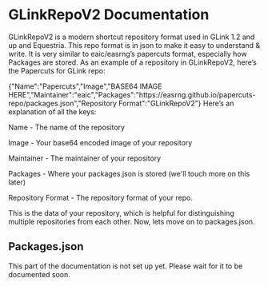 <h1>GLinkRepoV2 Documentation</h1>


<p>GLinkRepoV2 is a modern shortcut repository format used in GLink 1.2 and up and Equestria. This repo format is in json to make it easy to understand & write. It is very similar to eaic/easrng’s papercuts format, especially how Packages are stored. As an example of a repository in GLinkRepoV2, here’s the Papercuts for GLink repo:</p>

<p>{"Name":"Papercuts","Image","BASE64 IMAGE HERE","Maintainer":"eaic","Packages":"https://easrng.github.io/papercuts-repo/packages.json","Repository Format":"GLinkRepoV2"} Here’s an explanation of all the keys:</p>

<p>Name - The name of the repository</p>
<p>Image - Your base64 encoded image of your repository</p>
<p>Maintainer - The maintainer of your repository</p>
<p>Packages - Where your packages.json is stored (we'll touch more on this later)</p>
<p>Repository Format - The repository format of your repo.</p>

<p>This is the data of your repository, which is helpful for distinguishing multiple repositories from each other. Now, lets move on to packages.json.</p>

<h2>Packages.json</h2>

This part of the documentation is not set up yet. Please wait for it to be documented soon.
